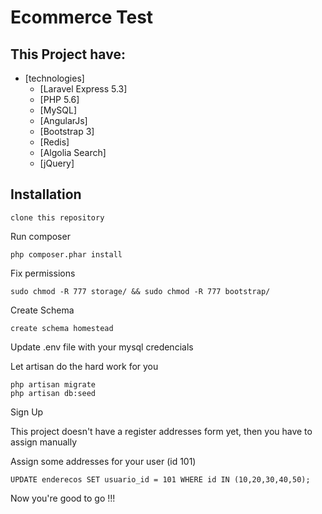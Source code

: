 # Ecommerce Test

This Project have:
-----------

- [technologies]
  - [Laravel Express 5.3]
  - [PHP 5.6]
  - [MySQL]
  - [AngularJs]
  - [Bootstrap 3]
  - [Redis]
  - [Algolia Search]
  - [jQuery]


Installation
-----------

```
clone this repository
```
Run composer
```
php composer.phar install
```
Fix permissions
```
sudo chmod -R 777 storage/ && sudo chmod -R 777 bootstrap/
```
Create Schema
```
create schema homestead
```
Update .env file with your mysql credencials


Let artisan do the hard work for you
```
php artisan migrate
php artisan db:seed
```
Sign Up

This project doesn't have a register addresses form yet, then you have to assign manually

Assign some addresses for your user (id 101)
```
UPDATE enderecos SET usuario_id = 101 WHERE id IN (10,20,30,40,50);
```
Now you're good to go !!!
